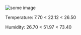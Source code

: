 ![some image](https://hehehwang.github.io/gardener/img//2023-11-28_6.png)

Temperature: 7.70 < 22.12 < 26.50

Humidity: 26.70 < 51.97 < 73.40

